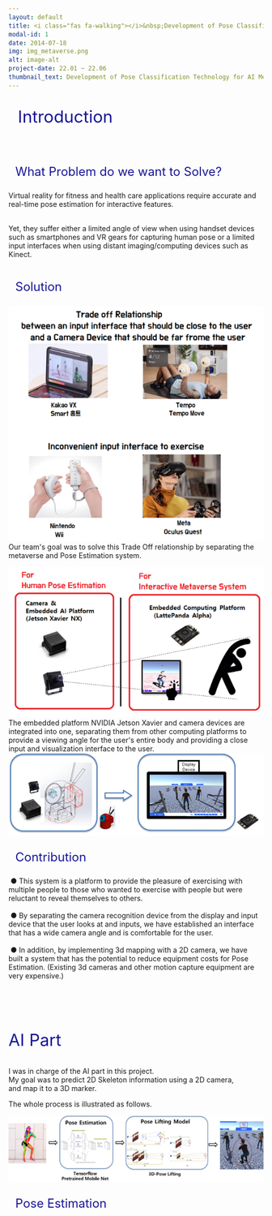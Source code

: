 ```yaml
---
layout: default
title: <i class="fas fa-walking"></i>&nbsp;Development of Pose Classification Technology <br> for AI Metabus Exercise Platform
modal-id: 1
date: 2014-07-18
img: img_metaverse.png
alt: image-alt
project-date: 22.01 ~ 22.06
thumbnail_text: Development of Pose Classification Technology for AI Metabus Exercise Platform
---
```



<p style="font-size: 33px; color: rgb(25, 22, 150)"><i class="fas fa-glasses"></i>&nbsp; Introduction </p>
<br>
<p style="font-size: 24px; color: rgb(25, 22, 150)"> <i class="fa fa-question-circle" aria-hidden="true"></i>&nbsp; What Problem do we want to Solve? </p>
Virtual reality for fitness and health care applications require accurate and real-time pose estimation for interactive features. <br><br> 

Yet, they suffer either a limited angle of view when using handset devices such as smartphones and VR gears for capturing human pose or a limited input interfaces when using distant imaging/computing devices such as Kinect. <br><br>

<p style="font-size: 24px; color: rgb(25, 22, 150)"> <i class="far fa-lightbulb" aria-hidden="true"></i>&nbsp; Solution </p>
<img src="img/posting/posting_metaverse/img_tradeoff.png"><br>
Our team's goal was to solve this Trade Off relationship by separating the metaverse and Pose Estimation system.<br>

<img src="img/posting/posting_metaverse/trade_off_solution.png"><br>
The embedded platform NVIDIA Jetson Xavier and camera devices are integrated into one, separating them from other computing platforms to provide a viewing angle for the user's entire body and providing a close input and visualization interface to the user.
<img src="img/posting/posting_metaverse/yoroke_system1.png"><br>


<p style="font-size: 24px; color: rgb(25, 22, 150)"> <i class="fas fa-lightbulb" aria-hidden="true"></i>&nbsp; Contribution </p>
&nbsp;● This system is a platform to provide the pleasure of exercising with multiple people to those who wanted to exercise with people but were reluctant to reveal themselves to others.<br><br>
&nbsp;● By separating the camera recognition device from the display and input device that the user looks at and inputs, we have established an interface that has a wide camera angle and is comfortable for the user.<br><br>
&nbsp;● In addition, by implementing 3d mapping with a 2D camera, we have built a system that has the potential to reduce equipment costs for Pose Estimation. (Existing 3d cameras and other motion capture equipment are very expensive.)

<br><br><br>





<p style="font-size: 33px; color: rgb(25, 22, 150)"><i class="fas fa-laptop-code" aria-hidden="true"></i> AI Part </p>

I was in charge of the AI part in this project.<br>
My goal was to predict 2D Skeleton information using a 2D camera, <br>and map it to a 3D marker.<br>

The whole process is illustrated as follows.

<img src="img/posting/posting_metaverse/aipart1.png"><br>




<p style="font-size: 24px; color: rgb(25, 22, 150)"> <i class="fa-solid fa-person"></i>&nbsp; Pose Estimation </p>





